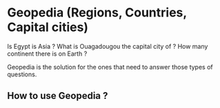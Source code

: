 # Geopedia (Regions, Countries, Capital cities)
Is Egypt is Asia ? What is Ouagadougou the capital city of ? How many continent there is on Earth ?

Geopedia is the solution for the ones that need to answer those types of questions.

## How to use Geopedia ?